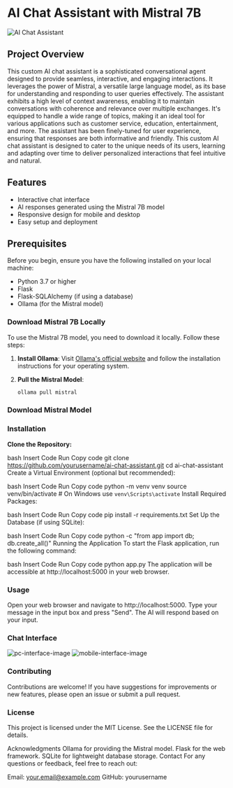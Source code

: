 # AI Chat Assistant with Mistral 7B

![AI Chat Assistant](images/chat_assistant.png)

## Project Overview

 This custom AI chat assistant is a sophisticated conversational agent designed to provide seamless, interactive, and engaging interactions. It leverages the power of Mistral, a versatile large language model, as its base for understanding and responding to user queries effectively. The assistant exhibits a high level of context awareness, enabling it to maintain conversations with coherence and relevance over multiple exchanges. It's equipped to handle a wide range of topics, making it an ideal tool for various applications such as customer service, education, entertainment, and more. The assistant has been finely-tuned for user experience, ensuring that responses are both informative and friendly. This custom AI chat assistant is designed to cater to the unique needs of its users, learning and adapting over time to deliver personalized interactions that feel intuitive and natural.

## Features

- Interactive chat interface
- AI responses generated using the Mistral 7B model
- Responsive design for mobile and desktop
- Easy setup and deployment

## Prerequisites

Before you begin, ensure you have the following installed on your local machine:

- Python 3.7 or higher
- Flask
- Flask-SQLAlchemy (if using a database)
- Ollama (for the Mistral model)

### Download Mistral 7B Locally

To use the Mistral 7B model, you need to download it locally. Follow these steps:

1. **Install Ollama**: Visit [Ollama's official website](https://ollama.ai/) and follow the installation instructions for your operating system.

2. **Pull the Mistral Model**:
   ```bash
   ollama pull mistral
### Download Mistral Model

### Installation
**Clone the Repository:**

bash
Insert Code
Run
Copy code
git clone https://github.com/yourusername/ai-chat-assistant.git
cd ai-chat-assistant
Create a Virtual Environment (optional but recommended):

bash
Insert Code
Run
Copy code
python -m venv venv
source venv/bin/activate  # On Windows use `venv\Scripts\activate`
Install Required Packages:

bash
Insert Code
Run
Copy code
pip install -r requirements.txt
Set Up the Database (if using SQLite):

bash
Insert Code
Run
Copy code
python -c "from app import db; db.create_all()"
Running the Application
To start the Flask application, run the following command:

bash
Insert Code
Run
Copy code
python app.py
The application will be accessible at http://localhost:5000 in your web browser.

### Usage
Open your web browser and navigate to http://localhost:5000.
Type your message in the input box and press "Send".
The AI will respond based on your input.
### Chat Interface
![pc-interface-image](pcview.png)
![mobile-interface-image](mobileview.png)
### Contributing
Contributions are welcome! If you have suggestions for improvements or new features, please open an issue or submit a pull request.

### License
This project is licensed under the MIT License. See the LICENSE file for details.

Acknowledgments
Ollama for providing the Mistral model.
Flask for the web framework.
SQLite for lightweight database storage.
Contact
For any questions or feedback, feel free to reach out:

Email: your.email@example.com
GitHub: yourusername